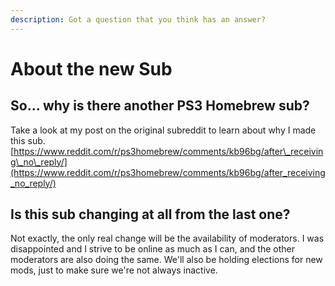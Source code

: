 ```yaml
---
description: Got a question that you think has an answer?
---
```


# About the new Sub

## So... why is there another PS3 Homebrew sub?

Take a look at my post on the original subreddit to learn about why I made this sub. [https://www.reddit.com/r/ps3homebrew/comments/kb96bg/after\_receiving\_no\_reply/](https://www.reddit.com/r/ps3homebrew/comments/kb96bg/after_receiving_no_reply/)

## Is this sub changing at all from the last one?

Not exactly, the only real change will be the availability of moderators. I was disappointed and I strive to be online as much as I can, and the other moderators are also doing the same. We'll also be holding elections for new mods, just to make sure we're not always inactive.

